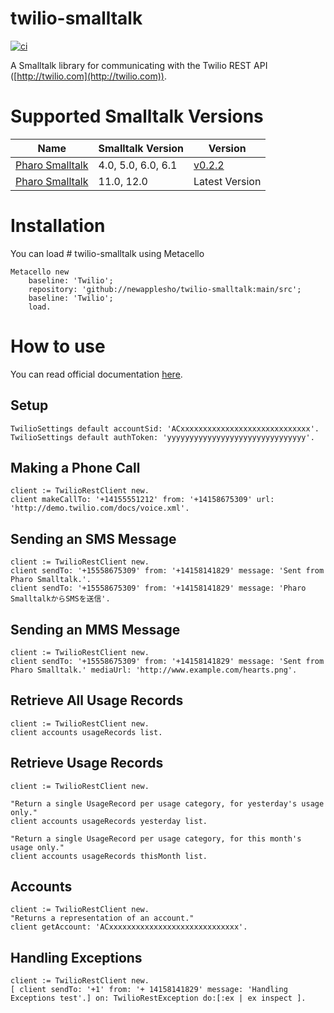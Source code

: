 # twilio-smalltalk

[![ci](https://github.com/newapplesho/twilio-smalltalk/actions/workflows/ci.yml/badge.svg)](https://github.com/newapplesho/twilio-smalltalk/actions/workflows/ci.yml)

A Smalltalk library for communicating with the Twilio REST API ([http://twilio.com](http://twilio.com)).

# Supported Smalltalk Versions

| Name                                 | Smalltalk Version  | Version                                                                       |
| ------------------------------------ | ------------------ | ----------------------------------------------------------------------------- |
| [Pharo Smalltalk](http://pharo.org/) | 4.0, 5.0, 6.0, 6.1 | [v0.2.2](https://github.com/newapplesho/twilio-smalltalk/releases/tag/v0.2.2) |
| [Pharo Smalltalk](http://pharo.org/) | 11.0, 12.0         | Latest Version                                                                |

# Installation

You can load # twilio-smalltalk using Metacello

```smalltalk
Metacello new
    baseline: 'Twilio';
    repository: 'github://newapplesho/twilio-smalltalk:main/src';
    baseline: 'Twilio';
    load.
```

# How to use

You can read official documentation [here](https://www.twilio.com/docs/api).

## Setup

```smalltalk
TwilioSettings default accountSid: 'ACxxxxxxxxxxxxxxxxxxxxxxxxxxxxx'.
TwilioSettings default authToken: 'yyyyyyyyyyyyyyyyyyyyyyyyyyyyyyy'.
```

## Making a Phone Call

```smalltalk
client := TwilioRestClient new.
client makeCallTo: '+14155551212' from: '+14158675309' url: 'http://demo.twilio.com/docs/voice.xml'.
```

## Sending an SMS Message

```smalltalk
client := TwilioRestClient new.
client sendTo: '+15558675309' from: '+14158141829' message: 'Sent from Pharo Smalltalk.'.
client sendTo: '+15558675309' from: '+14158141829' message: 'Pharo SmalltalkからSMSを送信'.
```

## Sending an MMS Message

```smalltalk
client := TwilioRestClient new.
client sendTo: '+15558675309' from: '+14158141829' message: 'Sent from Pharo Smalltalk.' mediaUrl: 'http://www.example.com/hearts.png'.
```

## Retrieve All Usage Records

```smalltalk
client := TwilioRestClient new.
client accounts usageRecords list.
```

## Retrieve Usage Records

```smalltalk
client := TwilioRestClient new.

"Return a single UsageRecord per usage category, for yesterday's usage only."
client accounts usageRecords yesterday list.

"Return a single UsageRecord per usage category, for this month's usage only."
client accounts usageRecords thisMonth list.
```

## Accounts

```smalltalk
client := TwilioRestClient new.
"Returns a representation of an account."
client getAccount: 'ACxxxxxxxxxxxxxxxxxxxxxxxxxxxxx'.
```

## Handling Exceptions

```smalltalk
client := TwilioRestClient new.
[ client sendTo: '+1' from: '+ 14158141829' message: 'Handling Exceptions test'.] on: TwilioRestException do:[:ex | ex inspect ].
```
